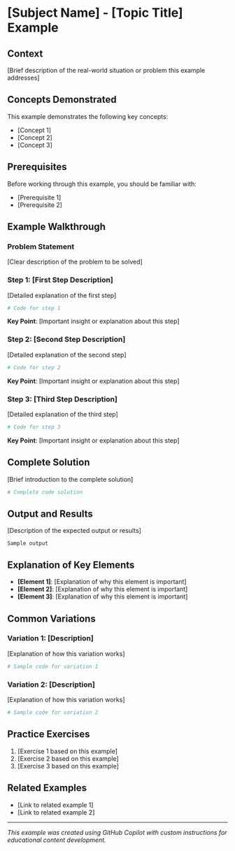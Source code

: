 # [Subject Name] - [Topic Title] Example

## Context

[Brief description of the real-world situation or problem this example addresses]

## Concepts Demonstrated

This example demonstrates the following key concepts:

- [Concept 1]
- [Concept 2]
- [Concept 3]

## Prerequisites

Before working through this example, you should be familiar with:

- [Prerequisite 1]
- [Prerequisite 2]

## Example Walkthrough

### Problem Statement

[Clear description of the problem to be solved]

### Step 1: [First Step Description]

[Detailed explanation of the first step]

```python
# Code for step 1
```

**Key Point**: [Important insight or explanation about this step]

### Step 2: [Second Step Description]

[Detailed explanation of the second step]

```python
# Code for step 2
```

**Key Point**: [Important insight or explanation about this step]

### Step 3: [Third Step Description]

[Detailed explanation of the third step]

```python
# Code for step 3
```

**Key Point**: [Important insight or explanation about this step]

## Complete Solution

[Brief introduction to the complete solution]

```python
# Complete code solution
```

## Output and Results

[Description of the expected output or results]

```text
Sample output
```

## Explanation of Key Elements

- **[Element 1]**: [Explanation of why this element is important]
- **[Element 2]**: [Explanation of why this element is important]
- **[Element 3]**: [Explanation of why this element is important]

## Common Variations

### Variation 1: [Description]

[Explanation of how this variation works]

```python
# Sample code for variation 1
```

### Variation 2: [Description]

[Explanation of how this variation works]

```python
# Sample code for variation 2
```

## Practice Exercises

1. [Exercise 1 based on this example]
2. [Exercise 2 based on this example]
3. [Exercise 3 based on this example]

## Related Examples

- [Link to related example 1]
- [Link to related example 2]

---

*This example was created using GitHub Copilot with custom instructions for educational content development.*